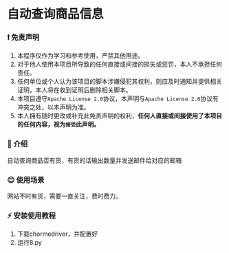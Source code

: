 # 自动查询商品信息

### :exclamation: 免责声明  
1. 本程序仅作为学习和参考使用，严禁其他用途。  
2. 对于他人使用本项目所导致的任何直接或间接的损失或惩罚，本人不承担任何责任。  
3. 任何单位或个人认为该项目的脚本涉嫌侵犯其权利，则应及时通知并提供相关证明，本人将在收到证明后删除相关脚本。
4. 本项目遵守`Apache License 2.0`协议，本声明与`Apache License 2.0`协议有冲突之处，以本声明为准。
5. 本人拥有随时更改或补充此免责声明的权利，**任何人直接或间接使用了本项目的任何内容，视为`接受`此声明。**

### :gift: 介绍
自动查询商品否有货，有货的话输出数量并发送邮件给对应的邮箱



### :blush: 使用场景
网站不时有货，需要一直关注，费时费力。



### :zap: 安装使用教程
1. 下载chormedriver，并配置好
2. 运行8.py
   
